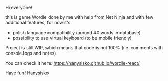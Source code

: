 Hi everyone!

this is game Wordle done by me with help from Net Ninja and with few additional features; for now it's: 
- polish language compatibility (around 40 words in database)
- possibility to use virtual keyboard (to be mobile friendly)

Project is still WIP, which means that code is not 100% (i.e. comments with console.logs and notes)

You can check it here: https://hanysisko.github.io/wordle-react/

Have fun!
Hanysisko

